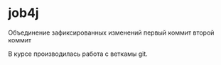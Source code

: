 # job4j
Объединение зафиксированных изменений
первый коммит
второй коммит

В курсе производилась работа с веткамы git.